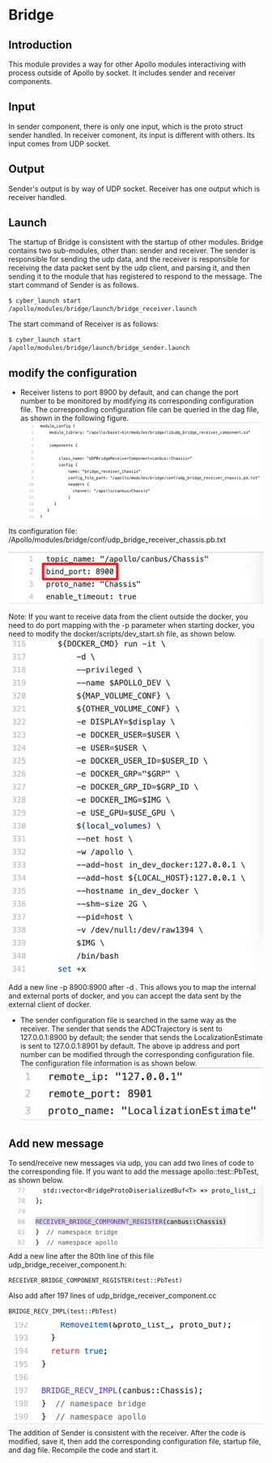 # Bridge

## Introduction
  This module provides a way for other Apollo modules interactiving with process outside of Apollo by socket.
  It includes sender and receiver components.

## Input
  In sender component, there is only one input, which is the proto struct sender handled.
  In receiver comonent, its input is different with others. Its input comes from UDP socket.

## Output
  Sender's output is by way of UDP socket.
  Receiver has one output which is receiver handled.

## Launch
 The startup of Bridge is consistent with the startup of other modules. Bridge contains two sub-modules, other than: sender and receiver. The sender is responsible for sending the udp data, and the receiver is responsible for receiving the data packet sent by the udp client, and parsing it, and then sending it to the module that has registered to respond to the message.
The start command of Sender is as follows.
```
$ cyber_launch start /apollo/modules/bridge/launch/bridge_receiver.launch
```
The start command of Receiver is as follows:
```
$ cyber_launch start /apollo/modules/bridge/launch/bridge_sender.launch
```
## modify the configuration
- Receiver listens to port 8900 by default, and can change the port number to be monitored by modifying its corresponding configuration file.
The corresponding configuration file can be queried in the dag file, as shown in the following figure.
![](images/Picture1.png)

Its configuration file: /Apollo/modules/bridge/conf/udp_bridge_receiver_chassis.pb.txt

![](images/Picture2.png)

Note: If you want to receive data from the client outside the docker, you need to do port mapping with the -p parameter when starting docker, you need to modify the docker/scripts/dev_start.sh file, as shown below.
![](images/Picture3.png)

Add a new line -p 8900:8900 after -d \. This allows you to map the internal and external ports of docker, and you can accept the data sent by the external client of docker.

- The sender configuration file is searched in the same way as the receiver. The sender that sends the ADCTrajectory is sent to 127.0.0.1:8900 by default; the sender that sends the LocalizationEstimate is sent to 127.0.0.1:8901 by default. The above ip address and port number can be modified through the corresponding configuration file. The configuration file information is as shown below.
![](images/Picture4.png)

## Add new message
To send/receive new messages via udp, you can add two lines of code to the corresponding file.
If you want to add the message apollo::test::PbTest, as shown below.
![](images/Picture5.png)
Add a new line after the 80th line of this file udp_bridge_receiver_component.h:
```
RECEIVER_BRIDGE_COMPONENT_REGISTER(test::PbTest)
```
Also add after 197 lines of udp_bridge_receiver_component.cc
```
BRIDGE_RECV_IMPL(test::PbTest)
```
![](images/Picture6.png)
The addition of Sender is consistent with the receiver.
After the code is modified, save it, then add the corresponding configuration file, startup file, and dag file.
Recompile the code and start it.
